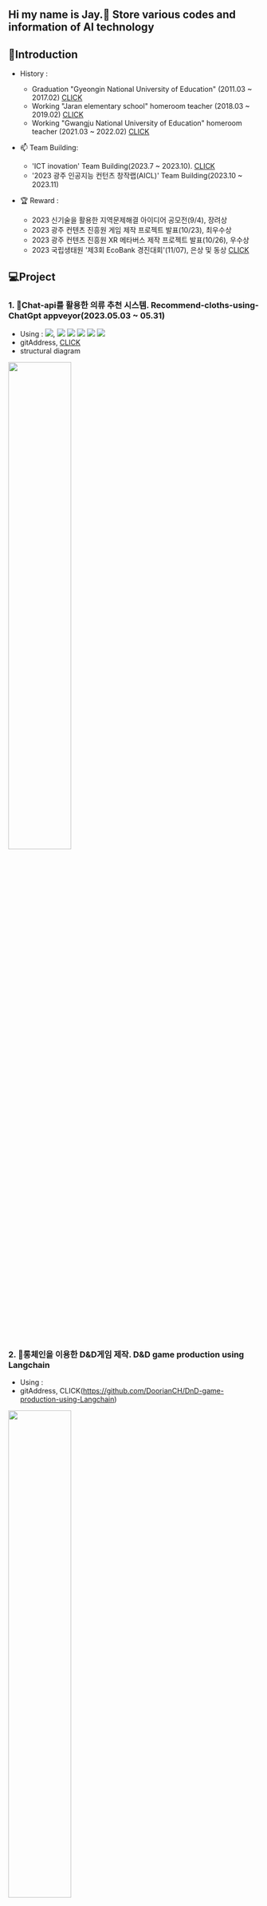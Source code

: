 ## Hi my name is Jay.👋 Store various codes and information of AI technology
## 📃Introduction
- History :
  - Graduation "Gyeongin National University of Education" (2011.03 ~ 2017.02) [CLICK](https://lms.ginue.ac.kr/?epTicket=LOG)
  - Working "Jaran elementary school" homeroom teacher (2018.03 ~ 2019.02) [CLICK](https://jaran-e.goept.kr/jaran-e/main.do)
  - Working "Gwangju National University of Education" homeroom teacher (2021.03 ~ 2022.02) [CLICK](http://buseol.gnue.ac.kr/main/main.php)
     
- 📫 Team Building:
  - 'ICT inovation' Team Building(2023.7 ~ 2023.10). [CLICK](https://honamict.kr/front/M0000000/index.do;jsessionid=2F03DA68B07F1A450DA4BC56D9A2B82E)
  - '2023 광주 인공지능 컨턴츠 창작랩(AICL)' Team Building(2023.10 ~ 2023.11)

- 🏆️ Reward :
  - 2023 신기술을 활용한  지역문제해결 아이디어 공모전(9/4), 장려상
  - 2023 광주 컨텐츠 진흥원 게임 제작 프로젝트 발표(10/23), 최우수상
  - 2023 광주 컨텐츠 진흥원 XR 메타버스 제작 프로젝트 발표(10/26), 우수상
  - 2023 국립생태원 '제3회 EcoBank 경진대회'(11/07), 은상 및 동상 [CLICK](http://www.news-story.co.kr/news/articleView.html?idxno=75132)
  
## 💻Project
### 1. 👔Chat-api를 활용한 의류 추천 시스템. Recommend-cloths-using-ChatGpt appveyor(2023.05.03 ~ 05.31) 
  - Using : <img src="https://img.shields.io/badge/openai-412991?style=flat-square&logo=openai&logoColor=white"/>, <img src="https://img.shields.io/badge/Flask-000000?style=flat-square&logo=flask&logoColor=white"/> <img src="https://img.shields.io/badge/Python-3776AB?style=flat-square&logo=Python&logoColor=white"/> <img src="https://img.shields.io/badge/HTML5-E34F26?style=flat-square&logo=html5&logoColor=white"/> <img src="https://img.shields.io/badge/CSS3-1572B6?style=flat-square&logo=css3&logoColor=white"/> <img src="https://img.shields.io/badge/JavaScript-F7DF1E?style=flat-square&logo=javascript&logoColor=black"/>
  - gitAddress, [CLICK](https://github.com/DoorianCH/Recommend-cloths-using-ChatGpt)
  - structural diagram
<img src="https://github.com/DoorianCH/DoorianCH/assets/132414381/ed19c022-48fa-4566-a1aa-8d971695e56a" width="50%" height="50%"/>

### 2. 🎲롱체인을 이용한 D&D게임 제작. D&D game production using Langchain
  - Using :
  - gitAddress, CLICK(https://github.com/DoorianCH/DnD-game-production-using-Langchain)
<img src="https://github.com/DoorianCH/DoorianCH/assets/132414381/a80aafd5-50a1-46d0-bc82-85d0c12eea0a" width="50%" height="50%">

### 3. 🐧Penguin classification artificial intelligence, using random forest
- Using : <img src="https://img.shields.io/badge/Flask-000000?style=flat-square&logo=flask&logoColor=white"/> <img src="https://img.shields.io/badge/Python-3776AB?style=flat-square&logo=Python&logoColor=white"/> <img src="https://img.shields.io/badge/HTML5-E34F26?style=flat-square&logo=html5&logoColor=white"/> <img src="https://img.shields.io/badge/CSS3-1572B6?style=flat-square&logo=css3&logoColor=white"/> 
 - gitAddress, CLICK(https://github.com/DoorianCH/Penguin-classification-using-random-forest)

## Stats
![Anurag's GitHub stats](https://github-readme-stats.vercel.app/api?username=DoorianCH&show_icons=true&theme=radical)

* * *





<!--
**DoorianCH/DoorianCH** is a ✨ _special_ ✨ repository because its `README.md` (this file) appears on your GitHub profile.

Here are some ideas to get you started:

- 🔭 I’m currently working on ...
- 🌱 I’m currently learning ...
- 👯 I’m looking to collaborate on ...
- 🤔 I’m looking for help with ...
- 💬 Ask me about ...
- 📫 How to reach me: ...
- 😄 Pronouns: ...
- ⚡ Fun fact: ...
-->
